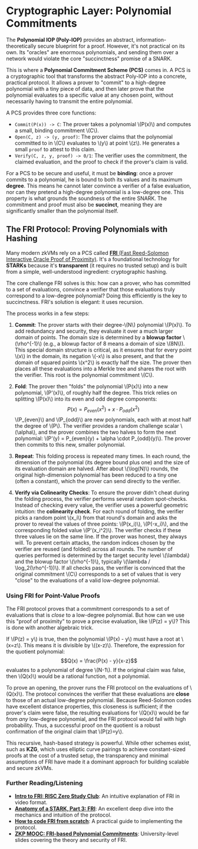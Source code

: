 # Cryptographic Layer: Polynomial Commitments

The **Polynomial IOP (Poly-IOP)** provides an abstract, information-theoretically secure blueprint for a proof. However, it's not practical on its own. Its "oracles" are enormous polynomials, and sending them over a network would violate the core "succinctness" promise of a SNARK.

This is where a **Polynomial Commitment Scheme (PCS)** comes in. A PCS is a cryptographic tool that transforms the abstract Poly-IOP into a concrete, practical protocol. It allows a prover to "commit" to a high-degree polynomial with a tiny piece of data, and then later prove that the polynomial evaluates to a specific value at any chosen point, without necessarily having to transmit the entire polynomial.

A PCS provides three core functions:

* `Commit(P(x)) -> C`: The prover takes a polynomial \\(P(x)\\) and computes a small, binding commitment \\(C\\).
* `Open(C, z) -> (y, proof)`: The prover claims that the polynomial committed to in \\(C\\) evaluates to \\(y\\) at point \\(z\\). He generates a small `proof` to attest to this claim.
* `Verify(C, z, y, proof) -> 0/1`: The verifier uses the commitment, the claimed evaluation, and the proof to check if the prover's claim is valid.

For a PCS to be secure and useful, it must be **binding**: once a prover commits to a polynomial, he is bound to both its values and its maximum **degree**. This means he cannot later convince a verifier of a false evaluation, nor can they pretend a high-degree polynomial is a low-degree one. This property is what grounds the soundness of the entire SNARK. The commitment and proof must also be **succinct**, meaning they are significantly smaller than the polynomial itself.


## The FRI Protocol: Proving Polynomials with Hashing

Many modern zkVMs rely on a PCS called [**FRI** (Fast Reed-Solomon Interactive Oracle Proof of Proximity)](https://drops.dagstuhl.de/storage/00lipics/lipics-vol107-icalp2018/LIPIcs.ICALP.2018.14/LIPIcs.ICALP.2018.14.pdf). It's a foundational technology for **STARKs** because it's **transparent** (it requires no trusted setup) and is built from a simple, well-understood ingredient: cryptographic hashing.

The core challenge FRI solves is this: how can a prover, who has committed to a set of evaluations, convince a verifier that those evaluations truly correspond to a low-degree polynomial? Doing this efficiently is the key to succinctness. FRI's solution is elegant: it uses recursion.

The process works in a few steps:

1.  **Commit**: The prover starts with their degree-\\(N\\) polynomial \\(P(x)\\). To add redundancy and security, they evaluate it over a much larger domain of points. The domain size is determined by a **blowup factor** \\(\rho^{-1}\\) (e.g., a blowup factor of 8 means a domain of size \\(8N\\)). This special domain structure is critical, as it ensures that for every point \\(x\\) in the domain, its negation \\(-x\\) is also present, and that the domain of squared points \\(x^2\\) is exactly half the size. The prover then places all these evaluations into a Merkle tree and shares the root with the verifier. This root is the polynomial commitment \\(C\\).

2.  **Fold**: The prover then "folds" the polynomial \\(P(x)\\) into a new polynomial, \\(P'(x)\\), of roughly half the degree. This trick relies on splitting \\(P(x)\\) into its even and odd degree components: $$P(x) = P_{even}(x^2) + x \cdot P_{odd}(x^2)$$ \\(P_{even}\\) and \\(P_{odd}\\) are new polynomials, each with at most half the degree of \\(P\\). The verifier provides a random challenge scalar \\(\alpha\\), and the prover combines the two halves to form the next polynomial: \\(P'(y) = P_{even}(y) + \alpha \cdot P_{odd}(y)\\). The prover then commits to this new, smaller polynomial.

3.  **Repeat**: This folding process is repeated many times. In each round, the dimension of the polynomial (its degree bound plus one) and the size of its evaluation domain are halved. After about \\(\log(N)\\) rounds, the original high-dimension polynomial has been reduced to a tiny one (often a constant), which the prover can send directly to the verifier.

4.  **Verify via Colinearity Checks**: To ensure the prover didn't cheat during the folding process, the verifier performs several random spot-checks. Instead of checking every value, the verifier uses a powerful geometric intuition: the **colinearity check**. For each round of folding, the verifier picks a random point \\(x_i\\) from that round's domain and asks the prover to reveal the values of three points: \\(P(x_i)\\), \\(P(-x_i)\\), and the corresponding folded value \\(P'(x_i^2)\\). The verifier checks if these three values lie on the same line. If the prover was honest, they always will. To prevent certain attacks, the random indices chosen by the verifier are reused (and folded) across all rounds. The number of queries performed is determined by the target security level \\(\lambda\\) and the blowup factor \\(\rho^{-1}\\), typically \\(\lambda / \log_2(\rho^{-1})\\). If all checks pass, the verifier is convinced that the original commitment \\(C\\) corresponds to a set of values that is very "close" to the evaluations of a valid low-degree polynomial.

### Using FRI for Point-Value Proofs

The FRI protocol proves that a commitment corresponds to a set of evaluations that is *close* to a low-degree polynomial. But how can we use this "proof of proximity" to prove a precise evaluation, like \\(P(z) = y\\)? This is done with another algebraic trick.

If \\(P(z) = y\\) is true, then the polynomial \\(P(x) - y\\) must have a root at \\(x=z\\). This means it is divisible by \\((x-z)\\). Therefore, the expression for the quotient polynomial:
$$Q(x) = \frac{P(x) - y}{x-z}$$
evaluates to a polynomial of degree \\(N-1\\). If the original claim was false, then \\(Q(x)\\) would be a rational function, not a polynomial.

To prove an opening, the prover runs the FRI protocol on the evaluations of \\(Q(x)\\). The protocol convinces the verifier that these evaluations are **close** to those of an actual low-degree polynomial. Because Reed-Solomon codes have excellent distance properties, this closeness is sufficient; if the prover's claim were false, the resulting evaluations for \\(Q(x)\\) would be far from *any* low-degree polynomial, and the FRI protocol would fail with high probability. Thus, a successful proof on the quotient is a robust confirmation of the original claim that \\(P(z)=y\\).

This recursive, hash-based strategy is powerful. While other schemes exist, such as **KZG**, which uses elliptic curve pairings to achieve constant-sized proofs at the cost of a trusted setup, the transparency and minimal assumptions of FRI have made it a dominant approach for building scalable and secure zkVMs.

### Further Reading/Listening
* [**Intro to FRI: RISC Zero Study Club**](https://www.youtube.com/watch?v=j35yz22OVGE): An intuitive explanation of FRI in video format.
* [**Anatomy of a STARK, Part 3: FRI**](https://aszepieniec.github.io/stark-anatomy/fri.html): An excellent deep dive into the mechanics and intuition of the protocol.
* [**How to code FRI from scratch**](https://blog.lambdaclass.com/how-to-code-fri-from-scratch/): A practical guide to implementing the protocol.
* [**ZKP MOOC: FRI-based Polynomial Commitments**](https://rdi.berkeley.edu/zkp-course/assets/lecture8.pdf): University-level slides covering the theory and security of FRI.
